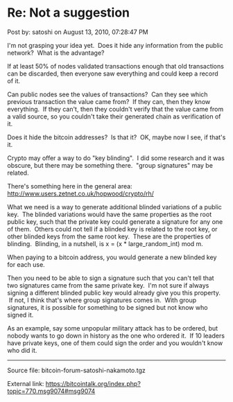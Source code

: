 # Re: Not a suggestion

Post by: satoshi on August 13, 2010, 07:28:47 PM

I'm not grasping your idea yet. &nbsp;Does it hide any information from the public network? &nbsp;What is the advantage?

If at least 50% of nodes validated transactions enough that old transactions can be discarded, then everyone saw everything and could keep a record of it.

Can public nodes see the values of transactions? &nbsp;Can they see which previous transaction the value came from? &nbsp;If they can, then they know everything. &nbsp;If they can't, then they couldn't verify that the value came from a valid source, so you couldn't take their generated chain as verification of it.

Does it hide the bitcoin addresses? &nbsp;Is that it? &nbsp;OK, maybe now I see, if that's it.

Crypto may offer a way to do "key blinding". &nbsp;I did some research and it was obscure, but there may be something there. &nbsp;"group signatures" may be related.

There's something here in the general area:<br>
http://www.users.zetnet.co.uk/hopwood/crypto/rh/

What we need is a way to generate additional blinded variations of a public key. &nbsp;The blinded variations would have the same properties as the root public key, such that the private key could generate a signature for any one of them. &nbsp;Others could not tell if a blinded key is related to the root key, or other blinded keys from the same root key. &nbsp;These are the properties of blinding. &nbsp;Blinding, in a nutshell, is x = (x \* large_random_int) mod m.

When paying to a bitcoin address, you would generate a new blinded key for each use.

Then you need to be able to sign a signature such that you can't tell that two signatures came from the same private key. &nbsp;I'm not sure if always signing a different blinded public key would already give you this property. &nbsp;If not, I think that's where group signatures comes in. &nbsp;With group signatures, it is possible for something to be signed but not know who signed it.

As an example, say some unpopular military attack has to be ordered, but nobody wants to go down in history as the one who ordered it. &nbsp;If 10 leaders have private keys, one of them could sign the order and you wouldn't know who did it.

---

Source file: bitcoin-forum-satoshi-nakamoto.tgz

External link: https://bitcointalk.org/index.php?topic=770.msg9074#msg9074
